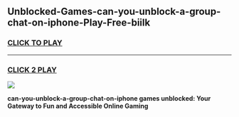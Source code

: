 
## Unblocked-Games-can-you-unblock-a-group-chat-on-iphone-Play-Free-biilk
<h3>
<a href="https://premium76.site?title=can-you-unblock-a-group-chat-on-iphone&ref=18A1">CLICK TO PLAY</a></h3>
<hr>

<h3>
<a href="https://premium76.site?title=can-you-unblock-a-group-chat-on-iphone&ref=18A1">CLICK 2 PLAY</a>
  
</h3>

<a href="https://premium76.site?title=can-you-unblock-a-group-chat-on-iphone&ref=18A1"><img src="https://clearcache.store/games.png"></a>


**can-you-unblock-a-group-chat-on-iphone games unblocked: Your Gateway to Fun and Accessible Online Gaming**
